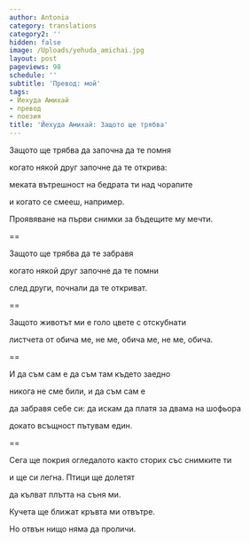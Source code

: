 ```yaml
---
author: Antonia
category: translations
category2: ''
hidden: false
image: /Uploads/yehuda_amichai.jpg
layout: post
pageviews: 98
schedule: ''
subtitle: 'Превод: мой'
tags:
- Йехуда Амихай
- превод
- поезия
title: 'Йехуда Амихай: Защото ще трябва'
---
```


Защото ще трябва да започна да те помня

когато някой друг започне да те открива:

меката вътрешност на бедрата ти над чорапите

и когато се смееш, например.

Проявяване на първи снимки за бъдещите му мечти.

\==

Защото ще трябва да те забравя

когато някой друг започне да те помни

след други, почнали да те откриват.

\==

Защото животът ми е голо цвете с отскубнати

листчета от обича ме, не ме, обича ме, не ме, обича.

\==

И да съм сам е да съм там където заедно

никога не сме били, и да съм сам е

да забравя себе си: да искам да платя за двама на шофьора

докато всъщност пътувам един.

\==

Сега ще покрия огледалото както сторих със снимките ти

и ще си легна. Птици ще долетят

да кълват плътта на съня ми.

Кучета ще ближат кръвта ми отвътре.

Но отвън нищо няма да проличи.